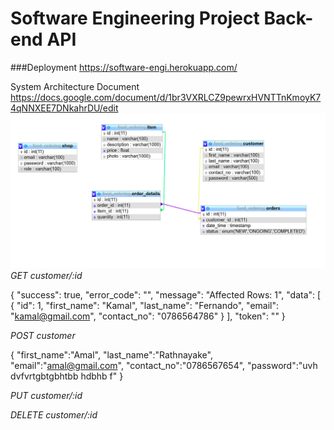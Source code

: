 # Software Engineering Project Back-end API

###Deployment 
https://software-engi.herokuapp.com/

System Architecture Document
https://docs.google.com/document/d/1br3VXRLCZ9pewrxHVNTTnKmoyK74qNNXEE7DNkahrDU/edit
![alt text](public/images/DB%20schema%20design.png)
_GET customer/:id_

{
    "success": true,
    "error_code": "",
    "message": "Affected Rows: 1",
    "data": [
        {
            "id": 1,
            "first_name": "Kamal",
            "last_name": "Fernando",
            "email": "kamal@gmail.com",
            "contact_no": "0786564786"
        }
    ],
    "token": ""
}

_POST customer_

{
	"first_name":"Amal",
	"last_name":"Rathnayake",
	"email":"amal@gmail.com",
	"contact_no":"0786567654",
	"password":"uvh dvfvrtgbtgbhtbb hdbhb f"
}

_PUT customer/:id_

_DELETE customer/:id_

